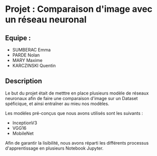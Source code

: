 # Projet : Comparaison d'image avec un réseau neuronal

## Equipe :
* SUMBERAC Emma
* PARDE Nolan
* MARY Maxime
* KARCZINSKI Quentin

## Description

Le but du projet était de metttre en place plusieurs modèle de réseaux neuronaux afin de faire une comparaison d'image sur un Dataset spéficique, et ainsi entraîner au mieu nos modèles.

Les modèles pré-conçus que nous avons utilisés sont les suivants :
* InceptionV3
* VGG16
* MobileNet

Afin de garantir la lisibilité, nous avons réparti les différents processus d'apprentissage en plusieurs Notebook Jupyter.
